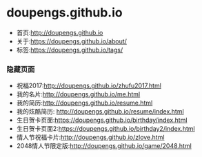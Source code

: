 # doupengs.github.io

- 首页:http://doupengs.github.io
- 关于:https://doupengs.github.io/about/
- 标签:https://doupengs.github.io/tags/

### 隐藏页面

- 祝福2017:http://doupengs.github.io/zhufu2017.html
- 我的名片:http://doupengs.github.io/me.html
- 我的简历:http://doupengs.github.io/resume.html
- 我的炫酷简历: http://doupengs.github.io/resume/index.html
- 生日贺卡页面:https://doupengs.github.io/birthday/index.html
- 生日贺卡页面2:https://doupengs.github.io/birthday2/index.html
- 情人节祝福卡片:http://doupengs.github.io/zlove.html
- 2048情人节限定版:http://doupengs.github.io/game/2048.html

